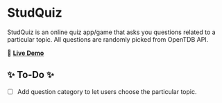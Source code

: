 # StudQuiz
StudQuiz is an online quiz app/game that asks you questions related to a particular topic. All questions are randomly picked from OpenTDB API.

:rocket: **[Live Demo](https://studsoul.github.io/studquiz)**

## :sparkles: To-Do :sparkles:
- [ ] Add question category to let users choose the particular topic.

